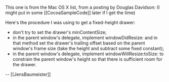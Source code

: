 

This one is from the Mac OS X list, from a posting by Douglas Davidson:
(I might put in some [[CocoaSampleCode]] later if I get the time)

Here's the procedure I was using to get a fixed-height drawer:

* don't try to set the drawer's minContentSize;
* in the parent window's delegate, implement windowDidResize: and in 
that method set the drawer's trailing offset based on the parent 
window's frame size (take the height and subtract some fixed constant);
* in the parent window's delegate, implement windowWillResize:toSize: to 
constrain the parent window's height so that there is sufficient room 
for the drawer.

-- [[JensBaumeister]]
